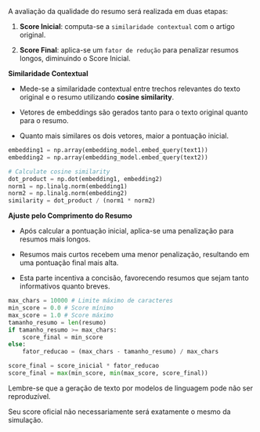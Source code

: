 A avaliação da qualidade do resumo será realizada em duas etapas:

1. **Score Inicial**: computa-se a `similaridade contextual` com o artigo original.
    
2. **Score Final**: aplica-se um `fator de redução` para penalizar resumos longos, diminuindo o Score Inicial.
    
**Similaridade Contextual**

- Mede-se a similaridade contextual entre trechos relevantes do texto original e o resumo utilizando **cosine similarity**.
    
- Vetores de embeddings são gerados tanto para o texto original quanto para o resumo.
    
- Quanto mais similares os dois vetores, maior a pontuação inicial.
    
```Python
embedding1 = np.array(embedding_model.embed_query(text1))
embedding2 = np.array(embedding_model.embed_query(text2))

# Calculate cosine similarity
dot_product = np.dot(embedding1, embedding2)
norm1 = np.linalg.norm(embedding1)
norm2 = np.linalg.norm(embedding2)
similarity = dot_product / (norm1 * norm2)
```


**Ajuste pelo Comprimento do Resumo**

- Após calcular a pontuação inicial, aplica-se uma penalização para resumos mais longos.
    
- Resumos mais curtos recebem uma menor penalização, resultando em uma pontuação final mais alta.
    
- Esta parte incentiva a concisão, favorecendo resumos que sejam tanto informativos quanto breves.
    
```Python
max_chars = 10000 # Limite máximo de caracteres
min_score = 0.0 # Score mínimo 
max_score = 1.0 # Score máximo
tamanho_resumo = len(resumo)
if tamanho_resumo >= max_chars: 
	score_final = min_score
else: 
	fator_reducao = (max_chars - tamanho_resumo) / max_chars 

score_final = score_inicial * fator_reducao 
score_final = max(min_score, min(max_score, score_final))
```


Lembre-se que a geração de texto por modelos de linguagem pode não ser reproduzível. 

Seu score oficial não necessariamente será exatamente o mesmo da simulação.